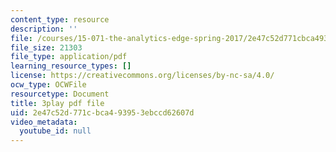 ```yaml
---
content_type: resource
description: ''
file: /courses/15-071-the-analytics-edge-spring-2017/2e47c52d771cbca493953ebccd62607d_DU0_NM0mZPE.pdf
file_size: 21303
file_type: application/pdf
learning_resource_types: []
license: https://creativecommons.org/licenses/by-nc-sa/4.0/
ocw_type: OCWFile
resourcetype: Document
title: 3play pdf file
uid: 2e47c52d-771c-bca4-9395-3ebccd62607d
video_metadata:
  youtube_id: null
---
```

